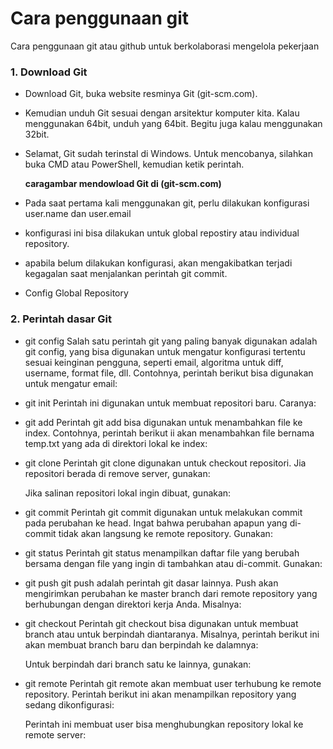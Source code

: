 # Cara penggunaan git
Cara penggunaan git atau github untuk berkolaborasi mengelola pekerjaan

### 1. Download Git
*   Download Git, buka website resminya Git (git-scm.com).
*   Kemudian unduh Git sesuai dengan arsitektur komputer kita. Kalau
    menggunakan 64bit, unduh yang 64bit. Begitu juga kalau menggunakan 32bit.
*   Selamat, Git sudah terinstal di Windows. Untuk mencobanya, silahkan
    buka CMD atau PowerShell, kemudian ketik perintah.

    **caragambar mendowload Git di (git-scm.com)**

    

*   Pada saat pertama kali menggunakan git, perlu dilakukan konfigurasi
    user.name dan user.email
*   konfigurasi ini bisa dilakukan untuk global repostiry atau individual
    repository.
*   apabila belum dilakukan konfigurasi, akan mengakibatkan terjadi kegagalan
    saat menjalankan perintah git commit.
*   Config Global Repository


### 2. Perintah dasar Git
* git config
    Salah satu perintah git yang paling banyak digunakan adalah git config, yang bisa digunakan untuk mengatur konfigurasi tertentu sesuai keinginan pengguna, seperti email, algoritma untuk diff, username, format file, dll. Contohnya, perintah berikut bisa digunakan untuk mengatur email:



* git init
    Perintah ini digunakan untuk membuat repositori baru. Caranya:

* git add
    Perintah git add bisa digunakan untuk menambahkan file ke index. Contohnya, perintah berikut ii akan menambahkan file bernama temp.txt yang ada di direktori lokal ke index:

* git clone
    Perintah git clone digunakan untuk checkout repositori. Jia repositori berada di remove server, gunakan:

    Jika salinan repositori lokal ingin dibuat, gunakan:


* git commit
    Perintah git commit digunakan untuk melakukan commit pada perubahan ke head. Ingat bahwa perubahan apapun yang di-commit tidak akan langsung ke remote repository. Gunakan:

* git status
    Perintah git status menampilkan daftar file yang berubah bersama dengan file yang ingin di tambahkan atau di-commit. Gunakan:

* git push
    git push adalah perintah git dasar lainnya. Push akan mengirimkan perubahan ke master branch dari remote repository yang berhubungan dengan direktori kerja Anda. Misalnya:

* git checkout
    Perintah git checkout bisa digunakan untuk membuat branch atau untuk berpindah diantaranya. Misalnya, perintah berikut ini akan membuat branch baru dan berpindah ke dalamnya:

    Untuk berpindah dari branch satu ke lainnya, gunakan:

* git remote
    Perintah git remote akan membuat user terhubung ke remote repository. Perintah berikut ini akan menampilkan repository yang sedang dikonfigurasi:    

    Perintah ini membuat user bisa menghubungkan repository lokal ke remote server:

